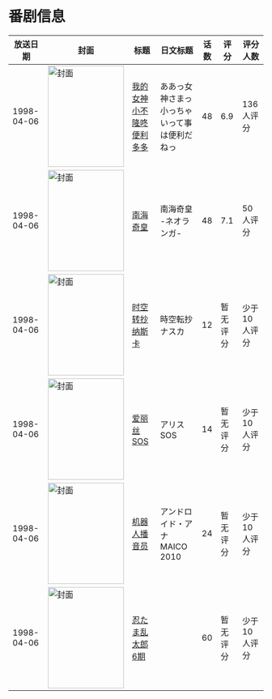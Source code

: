 # 番剧信息

|放送日期|封面|标题|日文标题|话数|评分|评分人数|
|---|---|---|---|---|---|---|
|1998-04-06|<img src="//lain.bgm.tv/pic/cover/c/98/f9/13550_1RG2M.jpg" alt="封面" style="width:150px;height:200px;object-fit:cover;">|[我的女神 小不隆咚便利多多](https://bangumi.tv/subject/13550)|ああっ女神さまっ 小っちゃいって事は便利だねっ|48|6.9|136人评分|
|1998-04-06|<img src="//lain.bgm.tv/pic/cover/c/87/52/36866_yVfX1.jpg" alt="封面" style="width:150px;height:200px;object-fit:cover;">|[南海奇皇](https://bangumi.tv/subject/36866)|南海奇皇 -ネオランガ-|48|7.1|50人评分|
|1998-04-06|<img src="//lain.bgm.tv/pic/cover/c/97/02/51359_uLSis.jpg" alt="封面" style="width:150px;height:200px;object-fit:cover;">|[时空转抄纳斯卡](https://bangumi.tv/subject/51359)|時空転抄ナスカ|12|暂无评分|少于10人评分|
|1998-04-06|<img src="//lain.bgm.tv/pic/cover/c/7b/80/86434_4PXEe.jpg" alt="封面" style="width:150px;height:200px;object-fit:cover;">|[爱丽丝SOS](https://bangumi.tv/subject/86434)|アリスSOS|14|暂无评分|少于10人评分|
|1998-04-06|<img src="//lain.bgm.tv/pic/cover/c/f4/27/86435_nfZhh.jpg" alt="封面" style="width:150px;height:200px;object-fit:cover;">|[机器人播音员](https://bangumi.tv/subject/86435)|アンドロイド・アナ MAICO 2010|24|暂无评分|少于10人评分|
|1998-04-06|<img src="//lain.bgm.tv/pic/cover/c/05/e5/161684_0cxM4.jpg" alt="封面" style="width:150px;height:200px;object-fit:cover;">|[忍たま乱太郎 6期](https://bangumi.tv/subject/161684)||60|暂无评分|少于10人评分|
